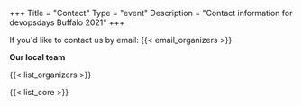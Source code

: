 +++
Title = "Contact"
Type = "event"
Description = "Contact information for devopsdays Buffalo 2021"
+++

If you'd like to contact us by email: {{< email_organizers >}}

**Our local team**

{{< list_organizers >}}


{{< list_core >}}
